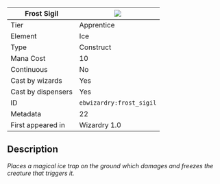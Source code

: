 | Frost Sigil |![](https://github.com/Electroblob77/Wizardry/blob/1.12.2/src/main/resources/assets/ebwizardry/textures/spells/ebwizardry:frost_sigil.png)|
|---|---|
| Tier | Apprentice |
| Element | Ice |
| Type | Construct |
| Mana Cost | 10 |
| Continuous | No |
| Cast by wizards | Yes |
| Cast by dispensers | Yes |
| ID | `ebwizardry:frost_sigil` |
| Metadata | 22 |
| First appeared in | Wizardry 1.0 |
## Description
_Places a magical ice trap on the ground which damages and freezes the creature that triggers it._